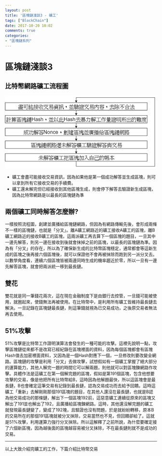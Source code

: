 ```yaml
---
layout: post
title: '區塊鏈淺談3 - 礦工'
tags: ["BlockChain"]
date: 2017-10-20 10:02
comments: true
categories: 
- "區塊鏈系列"
---
```

# 區塊鏈淺談3
## 比特幣網路礦工流程圖
![](/wp-content/uploads/2017/10/2017-10-20-02.png)

* 礦工會盡可能接收交易資訊，因為如果他是第一個成功解答並生成區塊，則可以拿到所有它接收交易的手續費。
* 礦工還未解完但已經接收到其他區塊生成，則會停下解答去驗證新生成區塊，因為比特幣網路是以最長的區塊鏈為準

## 兩個礦工同時解答怎麼辦?
 一樣按照流程圖，創建並廣播給區塊鏈網路，但因為有網路傳輸先後，會形成兩條不一樣的區塊鏈，也就是「分叉」。離A礦工網路近的礦工接收A礦工的區塊，離B礦工網路近的接收B礦工的區塊，這兩派礦工再去算下一個區塊的題目，一旦其中一邊先解答，則另一邊在接收到後就會抹掉之前的區塊，以最長的區塊鏈為準。因為有「分叉」的存在，所以為了確保新生成的比特幣區塊穩定，通常都會等這新生成的區塊之後再接六個區塊後，就可以保證他不會再被抹除而跑到另一派分叉去。以數學角度看，連續六個區塊皆被兩邊同時生成的機率趨近於零，所以一旦有一邊先解答區塊，就會把兩派統一移到最長鏈。
<!--more-->
 ## 雙花
 雙花就是同一筆錢花兩次，這在現在金融制度下是由銀行去控管，一旦錢可能被使用，就圈起來，使錢無法再被使用。在比特幣中，是利用所有礦工皆維持最長鏈去解決。一旦記錄在區塊鏈最長鏈，則這筆錢就視為已交易成功，之後原交易者無法再去使用。
 
 ## 51%攻擊
 51%攻擊是比特幣工作證明演算法會發生的一種可能的攻擊。這裡先說明一點，攻擊區塊鏈從來都不是改寫已經紀錄在區塊裡面的資料，因為每個區塊都會有區塊Hash值去加密裡面資料，又因為是一個Hash對應下一個，一旦修改則要改變全網路。區塊鏈的攻擊是利用「分叉」去做攻擊，試想假如有一個礦工掌握了絕大部分的運算能力，其他人解完一題的時間它可以解兩題，則他就可以對區塊鍊網路作攻擊。具體作法是這礦工在第一個解完題的區塊，假如是第191個區塊，包含他想要攻擊的交易，像是他把所有比特幣給B，這時因為他解題最快，所以這區塊會是最長鏈，B也會確定這筆交易有記錄到最長鏈，認為交易成功而去給予回饋。這時這礦工「重新」去解剛剛那個191區塊的題目，在其他人還沒在最長鏈，也就是B認為他交易成功的那條鏈，解出下一個區塊192前，這惡意礦工連續從原來的區塊又解出了191並也解出了192，且廣播給區塊鍊網路。這時，其他還沒解完題的礦工就發現最長鏈變了，變成了192塊，且驗證也沒有問題，於是就紛紛轉移，原本B的交易所在的那個191區塊就被分叉抹除，交易當然也不見，但回饋卻給了。這就是51%攻擊，利用運算力強行分叉抹除。所以這解釋了之前所說，為什麼要確定接了六個新區塊，因為越後面的區塊越容易被分叉抹除，不在最長鏈則就不是成功的交易。

 ---
 以上大致介紹完礦工的工作，下篇介紹比特幣交易